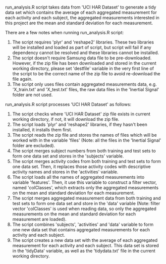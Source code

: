 run_analysis.R script takes data from 'UCI HAR Dataset' to generate a tidy data set which contains the average of each aggregated measurement for each activity and each subject, the aggregated measurements interested in this project are the mean and standard deviation for each measurement.

There are a few notes when running run_analysis.R script:

1. The script requires 'plyr' and 'reshape2' libraries. These two libraries will be installed and loaded as part of script, but script will fail if any dependency cannot be resolved and these libraries cannot be installed.
2. The script doesn't require Samsung data file to be pre-downloaded. However, if the zip file has been downloaded and stored in the current working directory, please set 'destfile' variable in the very first line of the script to be the correct name of the zip file to avoid re-download the file again.
3. The script only uses files contain aggregated measurements data, e.g. 'X\_train.txt' and 'X_test.txt' files, the raw data files in the 'Inertial Signal' folder are not used.

run_analysis.R script processes 'UCI HAR Dataset' as follows:

1. The script checks where 'UCI HAR Dataset' zip file exists in current working directory, if not, it will download the zip file.
2. The script loads 'plyr' and 'reshape2' libraries, if they hasn't been installed, it installs them first.
3. The script reads the zip file and stores the names of files which will be worked with in the variable 'files' (Note: all the files in the 'Inertial Signal' folder are excluded).
4. The script merges subject numbers from both training and test sets to form one data set and stores in the 'subjects' variable.
5. The script merges activity codes from both training and test sets to form one data set. Then, it replaces those activity codes with descriptive activity names and stores in the 'activities' variable.
6. The script loads all the names of aggregated measurements into variable 'features'. Then, it use this variable to construct a filter vector, named 'colClasses', which extracts only the aggregated measurements on the mean and standard deviation for each measurement.
7. The script merges aggregated measurement data from both training and test sets to form one data set and store in the 'data' variable (Note: filter vector 'colClasses' is used when reading data, so only the aggregated measurements on the mean and standard deviation for each measurement are loaded).
8. The script combines 'subjects', 'activities' and 'data' variable to form one new data set that contains aggregated measurements for each activity and each subject.
9. The script creates a new data set with the average of each aggregated measurement for each activity and each subject. This data set is stored in the 'tidyData' variable, as well as the 'tidydata.txt' file in the current working directory.
